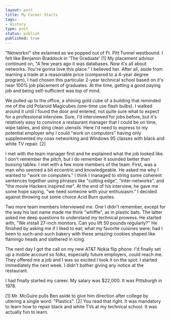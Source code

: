```yaml
---
layout: post
title: My Career Starts
tags:
- History
type: post
status: publish
published: true
---
```


"Networks!" she exlaimed as we popped out of Ft. Pitt Tunnel westbound.
I felt like Benjamin Braddock in 'The Graduate' [1] My placement advisor
continued on, "A few years ago it was databases. Now it's all about networks.
You're gonna love this place." I believed her. After all, aside from learning
a trade at a reasonable price (compared to a 4-year degree program), I had
chosen this particular 2-year technical school based on it's near 100%
job placement of graduates. At the time, getting a good paying job and being
self-sufficient was top of mind.

We pulled up to the office, a shining gold cube of a building that reminded me
of the old Polaroid Magicubes (one-time use flash bulbs). I walked around it
until I found the door and entered, not quite sure what to expect for a
professional interview. Sure, I'd interviewed for jobs before, but it's
relatively easy to convince a restaurant manager that I could be on time, wipe
tables, and sling clean utensils. Here I'd need to express to my potential
employer why I could "work on computers" having only supplemented my coax
networking and Windows 95 classes with black and white TV repair. [2]

I met with the team manager first and he explained what the job looked like.
I don't remember the pitch, but I do remember it sounded better than bussing
tables. I met with a few more members of the team. First, was a man who seemed
a bit eccentric and knowledgeable. He asked me why I wanted to "work on computers."
I think I managed to string some coherent sentences together using phrases like
"cutting edge", "inter-networks", and "the movie Hackers inspired me". At the end
of his interview, he gave me some hope saying, "we need someone with your
enthusiasm." I decided against throwing out some choice Acid Burn quotes.

Two more team members interviewed me. One I didn't remember, except for the way
his last name made me think "whiffle", as in plastic bats. The latter asked me
deep questions to understand my technical prowess. He started with, "We install
27-inch monitors. Can you lift 50 pounds regularly?" He finished by asking me
if I liked to eat; what my favorite cuisines were; had I been to such-and-such
bakery with these amazing cookies shaped like flamingo heads and slathered in
icing.

The next day I got the call on my new AT&T Nokia flip phone. I'd finally set
up a mobile account so folks, especially future employers, could reach me. They
offered me a job and I was so excited I took it on the spot. I started
immediately the next week. I didn't bother giving any notice at the restaurant.

I had finally started my career. My salary was $22,000. It was Pittsburgh in 1978.


[1] Mr. McGuire pulls Ben aside to give him direction after college by uttering
a single word: "Plastics".
[2] You read that right. It was mandatory to learn how to repair black and white
TVs at my technical school. It was actually fun to learn.
